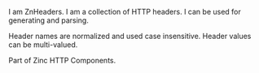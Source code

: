 I am ZnHeaders.
I am a collection of HTTP headers.
I can be used for generating and parsing.

Header names are normalized and used case insensitive.
Header values can be multi-valued.

Part of Zinc HTTP Components.